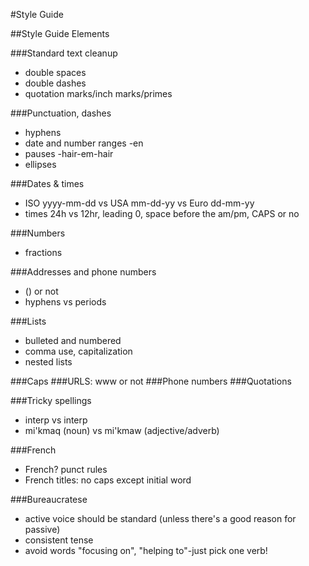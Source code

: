 #Style Guide

##Style Guide Elements

###Standard text cleanup
- double spaces
- double dashes
- quotation marks/inch marks/primes 

###Punctuation, dashes
- hyphens
- date and number ranges 
  -en
- pauses
  -hair-em-hair
- ellipses

###Dates & times
- ISO yyyy-mm-dd vs USA mm-dd-yy vs Euro dd-mm-yy
- times 24h vs 12hr, leading 0, space before the am/pm, CAPS or no

###Numbers
- fractions

###Addresses and phone numbers
- () or not
- hyphens vs periods

###Lists 
- bulleted and numbered
- comma use, capitalization
- nested lists

###Caps
###URLS: www or not
###Phone numbers
###Quotations

###Tricky spellings
- interp vs interp
- mi'kmaq (noun) vs mi'kmaw (adjective/adverb)

###French
- French? punct rules
- French titles: no caps except initial word

###Bureaucratese
- active voice should be standard (unless there's a good reason for passive)
- consistent tense
- avoid words "focusing on", "helping to"-just pick one verb!
